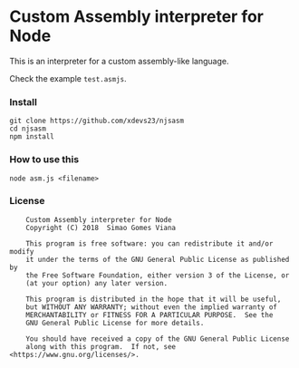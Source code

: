 # Custom Assembly interpreter for Node

This is an interpreter for a custom assembly-like language.

Check the example `test.asmjs`.

### Install

```
git clone https://github.com/xdevs23/njsasm
cd njsasm
npm install
```

### How to use this

```
node asm.js <filename>
```

### License

```
    Custom Assembly interpreter for Node
    Copyright (C) 2018  Simao Gomes Viana

    This program is free software: you can redistribute it and/or modify
    it under the terms of the GNU General Public License as published by
    the Free Software Foundation, either version 3 of the License, or
    (at your option) any later version.

    This program is distributed in the hope that it will be useful,
    but WITHOUT ANY WARRANTY; without even the implied warranty of
    MERCHANTABILITY or FITNESS FOR A PARTICULAR PURPOSE.  See the
    GNU General Public License for more details.

    You should have received a copy of the GNU General Public License
    along with this program.  If not, see <https://www.gnu.org/licenses/>.
```
